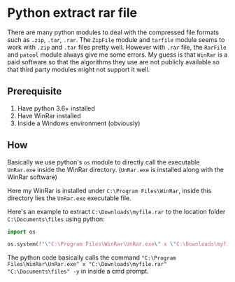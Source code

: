 # Python extract rar file

There are many python modules to deal with the compressed file formats such as `.zip`, `.tar`, `.rar`. The `ZipFile` module and `tarfile` module seems to work with `.zip` and `.tar` files pretty well. However with `.rar` file, the `RarFile` and `patool` module always give me some errors. My guess is that `WinRar` is a paid software so that the algorithms they use are not publicly available so that third party modules might not support it well.

## Prerequisite

1. Have python 3.6+ installed
2. Have WinRar installed
3. Inside a Windows environment (obviously)

## How

Basically we use python's `os` module to directly call the executable `UnRar.exe` inside the WinRar directory. (`UnRar.exe` is installed along with the WinRar software)

Here my WinRar is installed under `C:\Program Files\WinRar`, inside this directory lies the `UnRar.exe` executable file.

Here's an example to extract `C:\Downloads\myfile.rar` to the location folder `C:\Documents\files` using python:

```python
import os

os.system(f"\"C:\Program Files\WinRar\UnRar.exe\" x \"C:\Downloads\myfile.rar\" \"C:\Documents\files\" -y")
```

The python code basically calls the command `"C:\Program Files\WinRar\UnRar.exe" x "C:\Downloads\myfile.rar" "C:\Documents\files" -y` in inside a cmd prompt. 